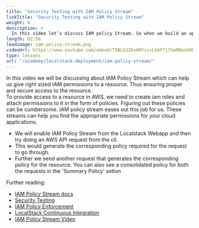 ```yaml
---
title: "Security Testing with IAM Policy Stream"
linkTitle: "Security Testing with IAM Policy Stream"
weight: 6
description: >
  In this video let’s discuss IAM policy Stream. So when we build an application, we usually require access to aws resrouces such as dynamodb, rds, etc. to provide access to these we create iam roles and attach permission to it in form of policies. Figuring out these policies can be cumbersome. IAM policy stream eases out this job for you. These streams can help you find the appropriate permissions for your cloud applications
length: 02:56
leadimage: iam-policy-stream.png
videoUrl: https://www.youtube.com/embed/TOBLG2Z6xAM?si=Lk6P7j7VpMQoob0F
type: lessons
url: "/academy/localstack-deployment/iam-policy-stream/"
---
```


In this video we will be discussing about IAM Policy Stream which can help us give right sized IAM permissions to a resource. Thus ensuring proper and secure access to the resource.  
To provide access to a resource in AWS, we need to create iam roles and attach permissions to it in the form of policies. Figuring out these policies can be cumbersome. IAM policy stream eases out this job for us. These streams can help you find the appropriate permissions for your cloud applications.

- We will enable IAM Policy Stream from the Localstack Webapp and then try doing an AWS API request from the cli.
- This would generate the corresponding policy required for the request to go through.
- Further we send another request that generates the corresponding policy for the resource. You can also see a consolidated policy for both the requests in the 'Summary Policy' setion

Further reading:

- [IAM Policy Stream docs](https://docs.localstack.cloud/user-guide/security-testing/iam-policy-stream/)
- [Security Testing](https://docs.localstack.cloud/user-guide/security-testing/)
- [IAM Policy Enforcement](https://docs.localstack.cloud/user-guide/security-testing/iam-enforcement/)
- [LocalStack Continuous Integration](https://docs.localstack.cloud/user-guide/ci/)
- [IAM Policy Stream Video](https://www.youtube.com/watch?v=HQ2V44ImJ3E)